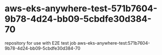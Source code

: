 # aws-eks-anywhere-test-571b7604-9b78-4d24-bb09-5cbdfe30d384-70
repository for use with E2E test job aws-eks-anywhere-test:571b7604-9b78-4d24-bb09-5cbdfe30d384-70

